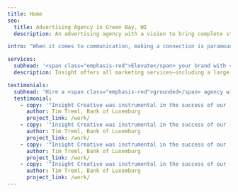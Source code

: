 ```yaml
---
title: Home
seo:
  title: Advertising Agency in Green Bay, WI
  description: An advertising agency with a vision to bring complete strategic development and creative execution capabilities into one roll-up-your-sleeves, hard-working kind of ad agency.

intro: "When it comes to communication, making a connection is paramount. The last thing you need is fluff. That’s why our full-service team of marketing professionals delivers communication with substance. We skip the jargon, buzz words and clichés to focus on what’s truly important. <strong>We believe that clear communication leads to effective communication and effective communication leads to results!</strong>"

services:
  subhead: '<span class="emphasis-red">Elevate</span> your brand with <span class="emphasis-underline">ultimate efficiency.</span>'
  description: Insight offers all marketing services—including a large commercial video and photography studio—under one roof. Plus, you’ll gain access to a full-service team with specialized skillsets who are dedicated to making marketing an efficient, effective—and overall positive—experience.

testimonials:
  subhead: 'Hire a <span class="emphasis-red">grounded</span> agency with a <span class="emphasis-underline">proven</span>  track record.'
  testimonial:
    - copy: '"Insight Creative was instrumental in the success of our [rebranding] project. They were able to come up with a marketing plan that captured the essence of our bank and was very well received by our community and customers.”'
      author: Tim Treml, Bank of Luxemburg
      project_link: /work/
    - copy: '"Insight Creative was instrumental in the success of our [rebranding] project. They were able to come up with a marketing plan that captured the essence of our bank and was very well received by our community and customers.”'
      author: Tim Treml, Bank of Luxemburg
      project_link: /work/
    - copy: '"Insight Creative was instrumental in the success of our [rebranding] project. They were able to come up with a marketing plan that captured the essence of our bank and was very well received by our community and customers.”'
      author: Tim Treml, Bank of Luxemburg
      project_link: /work/
    - copy: '"Insight Creative was instrumental in the success of our [rebranding] project. They were able to come up with a marketing plan that captured the essence of our bank and was very well received by our community and customers.”'
      author: Tim Treml, Bank of Luxemburg
      project_link: /work/
---
```

